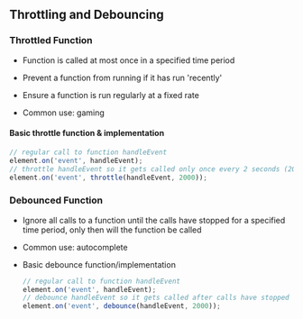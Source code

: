## Throttling and Debouncing

### Throttled Function
* Function is called at most once in a specified time period
  
* Prevent a function from running if it has run 'recently'

* Ensure a function is run regularly at a fixed rate

* Common use: gaming

#### Basic throttle function & implementation
  ```javascript
  // regular call to function handleEvent
  element.on('event', handleEvent);
  // throttle handleEvent so it gets called only once every 2 seconds (2000 ms)
  element.on('event', throttle(handleEvent, 2000));
  ```

### Debounced Function
* Ignore all calls to a function until the calls have stopped for a specified time period, only then will the function be called

* Common use: autocomplete

* Basic debounce function/implementation
  ```javascript
  // regular call to function handleEvent
  element.on('event', handleEvent);
  // debounce handleEvent so it gets called after calls have stopped for 2 seconds (2000 ms)
  element.on('event', debounce(handleEvent, 2000));
  ```